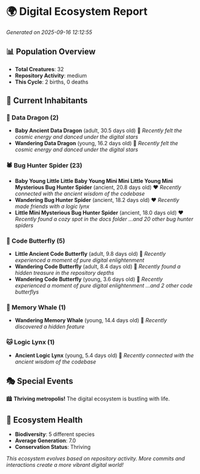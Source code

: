 # 🌍 Digital Ecosystem Report
*Generated on 2025-09-16 12:12:55*

## 📊 Population Overview
- **Total Creatures**: 32
- **Repository Activity**: medium
- **This Cycle**: 2 births, 0 deaths

## 👥 Current Inhabitants

### 🐉 Data Dragon (2)
- **Baby Ancient Data Dragon** (adult, 30.5 days old) 💛
  *Recently felt the cosmic energy and danced under the digital stars*
- **Wandering Data Dragon** (young, 16.2 days old) 💚
  *Recently felt the cosmic energy and danced under the digital stars*

### 🕷️ Bug Hunter Spider (23)
- **Baby Young Little Little Baby Young Mini Mini Little Young Mini Mysterious Bug Hunter Spider** (ancient, 20.8 days old) ❤️
  *Recently connected with the ancient wisdom of the codebase*
- **Wandering Bug Hunter Spider** (ancient, 18.2 days old) ❤️
  *Recently made friends with a logic lynx*
- **Little Mini Mysterious Bug Hunter Spider** (ancient, 18.0 days old) ❤️
  *Recently found a cozy spot in the docs folder*
  *...and 20 other bug hunter spiders*

### 🦋 Code Butterfly (5)
- **Little Ancient Code Butterfly** (adult, 9.8 days old) 💛
  *Recently experienced a moment of pure digital enlightenment*
- **Wandering Code Butterfly** (adult, 8.4 days old) 💚
  *Recently found a hidden treasure in the repository depths*
- **Wandering Code Butterfly** (young, 3.6 days old) 💚
  *Recently experienced a moment of pure digital enlightenment*
  *...and 2 other code butterflys*

### 🐋 Memory Whale (1)
- **Wandering Memory Whale** (young, 14.4 days old) 💚
  *Recently discovered a hidden feature*

### 🐱 Logic Lynx (1)
- **Ancient Logic Lynx** (young, 5.4 days old) 💚
  *Recently connected with the ancient wisdom of the codebase*

## 🎭 Special Events

🏙️ **Thriving metropolis!** The digital ecosystem is bustling with life.

## 🔬 Ecosystem Health
- **Biodiversity**: 5 different species
- **Average Generation**: 7.0
- **Conservation Status**: Thriving

*This ecosystem evolves based on repository activity. More commits and interactions create a more vibrant digital world!*